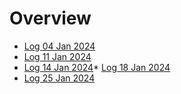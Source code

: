 # Overview

* [Log 04 Jan 2024](log_04_jan_2024.md)
* [Log 11 Jan 2024](log_11_jan_2024.md)
* [Log 14 Jan 2024](logs/log_14_jan_2024.md)* [Log 18 Jan 2024](logs/log_18_jan_2024.md)
* [Log 25 Jan 2024](logs/log_25_jan_2024.md)
